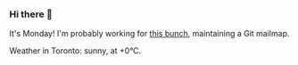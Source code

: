 ### Hi there :wave:

It's Monday! I'm probably working for [this bunch](https://github.com/kohofinancial), maintaining a Git mailmap.

Weather in Toronto: sunny, at +0°C.
